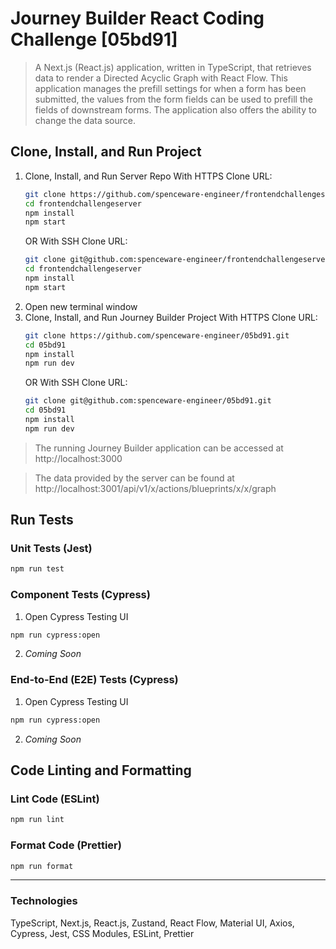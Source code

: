 # Journey Builder React Coding Challenge [05bd91]

> A Next.js (React.js) application, written in TypeScript, that retrieves data to render a Directed Acyclic Graph with React Flow. This application manages the prefill settings for when a form has been submitted, the values from the form fields can be used to prefill the fields of downstream forms. The application also offers the ability to change the data source.

## Clone, Install, and Run Project

1. Clone, Install, and Run Server Repo
   With HTTPS Clone URL:
   ```bash
   git clone https://github.com/spenceware-engineer/frontendchallengeserver.git
   cd frontendchallengeserver
   npm install
   npm start
   ```
   OR
   With SSH Clone URL:
   ```bash
   git clone git@github.com:spenceware-engineer/frontendchallengeserver.git
   cd frontendchallengeserver
   npm install
   npm start
   ```
2. Open new terminal window
3. Clone, Install, and Run Journey Builder Project
   With HTTPS Clone URL:
   ```bash
   git clone https://github.com/spenceware-engineer/05bd91.git
   cd 05bd91
   npm install
   npm run dev
   ```
   OR
   With SSH Clone URL:
   ```bash
   git clone git@github.com:spenceware-engineer/05bd91.git
   cd 05bd91
   npm install
   npm run dev
   ```

> The running Journey Builder application can be accessed at http://localhost:3000

> The data provided by the server can be found at http://localhost:3001/api/v1/x/actions/blueprints/x/x/graph

## Run Tests

### Unit Tests (Jest)
```bash
npm run test
```

### Component Tests (Cypress)
1. Open Cypress Testing UI
  ```bash
  npm run cypress:open
  ```
2. _Coming Soon_

### End-to-End (E2E) Tests (Cypress)
1. Open Cypress Testing UI
  ```bash
  npm run cypress:open
  ```
2. _Coming Soon_


## Code Linting and Formatting

### Lint Code (ESLint)
```bash
npm run lint
```

### Format Code (Prettier)
```bash
npm run format
```

---

### Technologies
TypeScript, Next.js, React.js, Zustand, React Flow, Material UI, Axios, Cypress, Jest, CSS Modules, ESLint, Prettier
